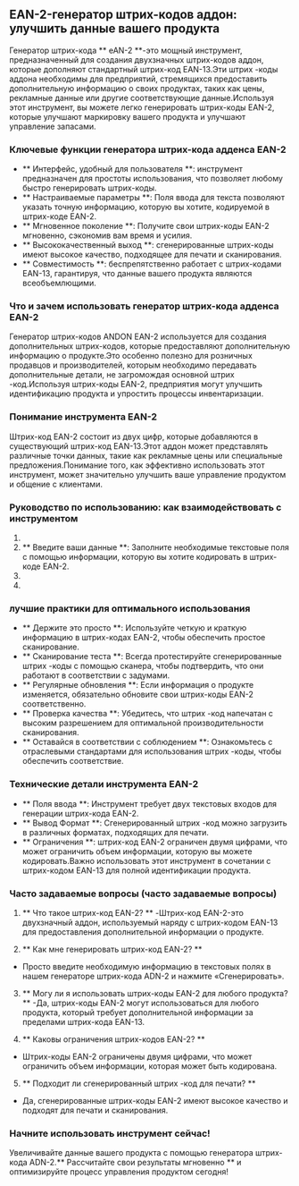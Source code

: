 ## EAN-2-генератор штрих-кодов аддон: улучшить данные вашего продукта

Генератор штрих-кода ** eAN-2 **-это мощный инструмент, предназначенный для создания двухзначных штрих-кодов аддон, которые дополняют стандартный штрих-код EAN-13.Эти штрих -коды аддона необходимы для предприятий, стремящихся предоставить дополнительную информацию о своих продуктах, таких как цены, рекламные данные или другие соответствующие данные.Используя этот инструмент, вы можете легко генерировать штрих-коды EAN-2, которые улучшают маркировку вашего продукта и улучшают управление запасами.

### Ключевые функции генератора штрих-кода адденса EAN-2

- ** Интерфейс, удобный для пользователя **: инструмент предназначен для простоты использования, что позволяет любому быстро генерировать штрих-коды.
- ** Настраиваемые параметры **: Поля ввода для текста позволяют указать точную информацию, которую вы хотите, кодируемой в штрих-коде EAN-2.
- ** Мгновенное поколение **: Получите свои штрих-коды EAN-2 мгновенно, сэкономив вам время и усилия.
- ** Высококачественный выход **: сгенерированные штрих-коды имеют высокое качество, подходящее для печати и сканирования.
- ** Совместимость **: беспрепятственно работает с штрих-кодами EAN-13, гарантируя, что данные вашего продукта являются всеобъемлющими.

### Что и зачем использовать генератор штрих-кода адденса EAN-2

Генератор штрих-кодов ANDON EAN-2 используется для создания дополнительных штрих-кодов, которые предоставляют дополнительную информацию о продукте.Это особенно полезно для розничных продавцов и производителей, которым необходимо передавать дополнительные детали, не загромождая основной штрих -код.Используя штрих-коды EAN-2, предприятия могут улучшить идентификацию продукта и упростить процессы инвентаризации.

### Понимание инструмента EAN-2

Штрих-код EAN-2 состоит из двух цифр, которые добавляются в существующий штрих-код EAN-13.Этот аддон может представлять различные точки данных, такие как рекламные цены или специальные предложения.Понимание того, как эффективно использовать этот инструмент, может значительно улучшить ваше управление продуктом и общение с клиентами.

### Руководство по использованию: как взаимодействовать с инструментом

1.
2. ** Введите ваши данные **: Заполните необходимые текстовые поля с помощью информации, которую вы хотите кодировать в штрих-коде EAN-2.
3.
4.

### лучшие практики для оптимального использования

- ** Держите это просто **: Используйте четкую и краткую информацию в штрих-кодах EAN-2, чтобы обеспечить простое сканирование.
- ** Сканирование теста **: Всегда протестируйте сгенерированные штрих -коды с помощью сканера, чтобы подтвердить, что они работают в соответствии с задумами.
- ** Регулярные обновления **: Если информация о продукте изменяется, обязательно обновите свои штрих-коды EAN-2 соответственно.
- ** Проверка качества **: Убедитесь, что штрих -код напечатан с высоким разрешением для оптимальной производительности сканирования.
- ** Оставайся в соответствии с соблюдением **: Ознакомьтесь с отраслевыми стандартами для использования штрих -коды, чтобы обеспечить соответствие.

### Технические детали инструмента EAN-2

- ** Поля ввода **: Инструмент требует двух текстовых входов для генерации штрих-кода EAN-2.
- ** Вывод Формат **: Сгенерированный штрих -код можно загрузить в различных форматах, подходящих для печати.
- ** Ограничения **: штрих-код EAN-2 ограничен двумя цифрами, что может ограничить объем информации, которую вы можете кодировать.Важно использовать этот инструмент в сочетании с штрих-кодом EAN-13 для полной идентификации продукта.

### Часто задаваемые вопросы (часто задаваемые вопросы)

1. ** Что такое штрих-код EAN-2? **
-Штрих-код EAN-2-это двухзначный аддон, используемый наряду с штрих-кодом EAN-13 для предоставления дополнительной информации о продукте.

2. ** Как мне генерировать штрих-код EAN-2? **
- Просто введите необходимую информацию в текстовых полях в нашем генераторе штрих-кода ADN-2 и нажмите «Сгенерировать».

3. ** Могу ли я использовать штрих-коды EAN-2 для любого продукта? **
-Да, штрих-коды EAN-2 могут использоваться для любого продукта, который требует дополнительной информации за пределами штрих-кода EAN-13.

4. ** Каковы ограничения штрих-кодов EAN-2? **
- Штрих-коды EAN-2 ограничены двумя цифрами, что может ограничить объем информации, которая может быть кодирована.

5. ** Подходит ли сгенерированный штрих -код для печати? **
- Да, сгенерированные штрих-коды EAN-2 имеют высокое качество и подходят для печати и сканирования.

### Начните использовать инструмент сейчас!

Увеличивайте данные вашего продукта с помощью генератора штрих-кода ADN-2.** Рассчитайте свои результаты мгновенно ** и оптимизируйте процесс управления продуктом сегодня!